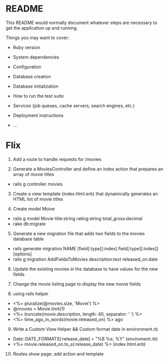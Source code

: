 # README

This README would normally document whatever steps are necessary to get the
application up and running.

Things you may want to cover:

* Ruby version

* System dependencies

* Configuration

* Database creation

* Database initialization

* How to run the test suite

* Services (job queues, cache servers, search engines, etc.)

* Deployment instructions

* ...
# Flix

1. Add a route to handle requests for /movies

2. Generate a MoviesController and define an index action that prepares an array of movie titles

  - rails g controller movies

3. Create a view template (index.html.erb) that dynamically generates an HTML list of movie titles

4. Create model Moive

  - rails g model Movie title:string rating:string total_gross:decimal
  - rake db:migrate

5. Generate a new migration file that adds two fields to the movies database table

  - rails generate migration NAME [field[:type][:index] field[:type][:index]] [options]
  - rails g migration AddFieldsToMovies description:text released_on:date

6. Update the existing movies in the database to have values for the new fields

7. Change the movie listing page to display the new movie fields

8. using rails helper
  - <%= pluralize(@movies.size, 'Movie') %>
  - @movies = Movie.limit(1)
  - <%= truncate(movie.description, length: 40, separator: ' ') %>
  - <%= time_ago_in_words(movie.released_on) %> ago
9. Write a Custom View Helper && Custom format date in environment.rb
  - Date::DATE_FORMATS[:release_date] = "%B %e, %Y" (enviroment.rb)
  - <%= movie.released_on.to_s(:release_date) %> (index.html.erb)
10. Routes show page; add action and template
  